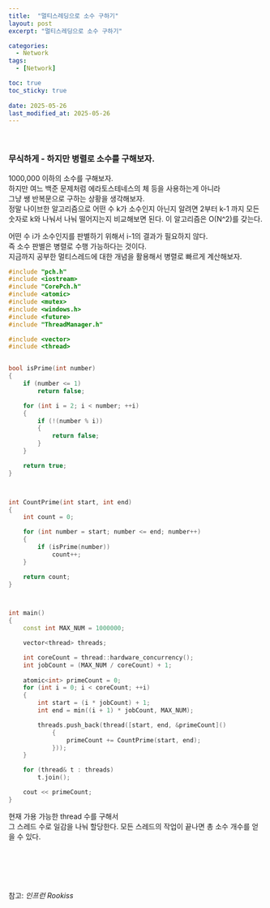 ```yaml
---
title:  "멀티스레딩으로 소수 구하기"
layout: post
excerpt: "멀티스레딩으로 소수 구하기"

categories:
  - Network
tags:
  - [Network]

toc: true
toc_sticky: true
 
date: 2025-05-26
last_modified_at: 2025-05-26
---
```


<br>

### 무식하게 - 하지만 병렬로 소수를 구해보자.

1000,000 이하의 소수를 구해보자.  
하지만 여느 백준 문제처럼 에라토스테네스의 체 등을 사용하는게 아니라  
그냥 쌩 반복문으로 구하는 상황을 생각해보자.  
정말 나이브한 알고리즘으로 어떤 수 k가 소수인지 아닌지 알려면 2부터 k-1 까지 모든 숫자로 k와 나눠서 나눠 떨어지는지 비교해보면 된다. 이 알고리즘은 O(N^2)를 갖는다.  

어떤 수 i가 소수인지를 판별하기 위해서 i-1의 결과가 필요하지 않다.  
즉 소수 판별은 병렬로 수행 가능하다는 것이다.  
지금까지 공부한 멀티스레드에 대한 개념을 활용해서 병렬로 빠르게 계산해보자.  

```cpp
#include "pch.h"
#include <iostream>
#include "CorePch.h"
#include <atomic>
#include <mutex>
#include <windows.h>
#include <future>
#include "ThreadManager.h"

#include <vector>
#include <thread>


bool isPrime(int number)
{
	if (number <= 1)
		return false;

	for (int i = 2; i < number; ++i)
	{
		if (!(number % i))
		{
			return false;
		}
	}

	return true;
}



int CountPrime(int start, int end)
{
	int count = 0;

	for (int number = start; number <= end; number++)
	{
		if (isPrime(number))
			count++;
	}

	return count;
}



int main()
{
	const int MAX_NUM = 1000000;

	vector<thread> threads;

	int coreCount = thread::hardware_concurrency();
	int jobCount = (MAX_NUM / coreCount) + 1;
	
	atomic<int> primeCount = 0;
	for (int i = 0; i < coreCount; ++i)
	{
		int start = (i * jobCount) + 1;
		int end = min((i + 1) * jobCount, MAX_NUM);

		threads.push_back(thread([start, end, &primeCount]()
			{
				primeCount += CountPrime(start, end);
			}));
	}

	for (thread& t : threads)
		t.join();

	cout << primeCount;
}
```
현재 가용 가능한 thread 수를 구해서  
그 스레드 수로 일감을 나눠 할당한다.  모든 스레드의 작업이 끝나면 총 소수 개수를 얻을 수 있다.  


<br>
<br>
<br>
<br>

참고: _인프런 Rookiss_